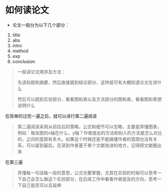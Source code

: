 # 如何读论文

* 论文一般分为以下几个部分：

1. title
2. abs
3. intro
4. method
5. exp
6. conclusion

> 一般读论文顺序及方法：
>
> 先读标题和摘要，然后直接跳到结论部分，这样就可有大概知道论文在讲什么
>
> 然后可以跳到实验部分，看看图和表以及方法部分的图和表，看看图和表想说明什么

在简单的过完一遍之后，就可以进行第二遍阅读

>第二遍阅读采用从前往后的策略，公式和细节可以忽略，主要是弄懂图表，例如：每张图的x轴在什么，y轴？作者提出的方法和别人的方法是怎么对比的，之间的差距有多大。如果这个时候还是不能搞懂作者的意图也没有关系，可以留到最后。在读到作者基于某个文献改进的地方，记得把文献圈出来

在第三遍

> 弄懂每一句话每一段的意思，公式也要掌握，尤其在实验的时候可以思考一下自己会怎么做这个实验部分，在后续工作中看看作者提及的方向，思考一下自己是否可以去延伸



